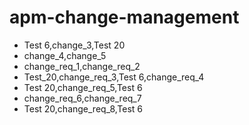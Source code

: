# apm-change-management
* Test 6,change_3,Test 20
* change_4,change_5
* change_req_1,change_req_2
* Test_20,change_req_3,Test 6,change_req_4
* Test 20,change_req_5,Test 6
* change_req_6,change_req_7
* Test 20,change_req_8,Test 6
